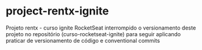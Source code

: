 # project-rentx-ignite
Projeto rentx - curso ignite RocketSeat
interrompido o versionamento deste projeto no repositório (curso-rocketseat-ignite) 
para seguir aplicando praticar de versionamento de código e conventional commits 
